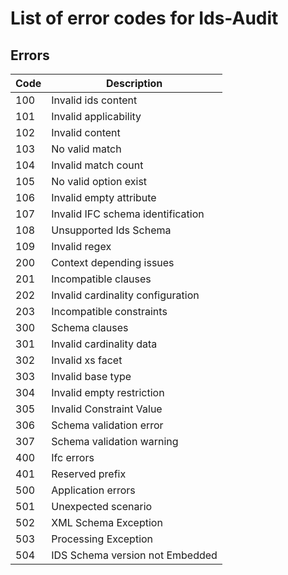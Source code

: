 # List of error codes for Ids-Audit

## Errors

| Code | Description                       |
| ---- | --------------------------------- |
| 100  | Invalid ids content               |
| 101  | Invalid applicability             |
| 102  | Invalid content                   |
| 103  | No valid match                    |
| 104  | Invalid match count               |
| 105  | No valid option exist             |
| 106  | Invalid empty attribute           |
| 107  | Invalid IFC schema identification |
| 108  | Unsupported Ids Schema            |
| 109  | Invalid regex					   |
| 200  | Context depending issues          |
| 201  | Incompatible clauses              |
| 202  | Invalid cardinality configuration |
| 203  | Incompatible constraints          |
| 300  | Schema clauses                    |
| 301  | Invalid cardinality data		   |
| 302  | Invalid xs facet                  |
| 303  | Invalid base type                 |
| 304  | Invalid empty restriction         |
| 305  | Invalid Constraint Value          |
| 306  | Schema validation error           |
| 307  | Schema validation warning         |
| 400  | Ifc errors                        |
| 401  | Reserved prefix                   |
| 500  | Application errors                |
| 501  | Unexpected scenario               |
| 502  | XML Schema Exception              |
| 503  | Processing Exception              |
| 504  | IDS Schema version not Embedded   |

